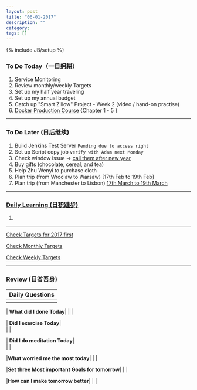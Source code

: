 ```yaml
---
layout: post
title: "06-01-2017"
description: ""
category: 
tags: []
---
```

{% include JB/setup %}

### To Do Today（一日躬耕）

1. Service Monitoring 
2. Review monthly/weekly Targets   
3. Set up my half year traveling
4. Set up my annual budget
5. Catch up "Smart Zillow" Project - Week 2 (video / hand-on practise)
6. [Docker Production Course](https://www.udemy.com/the-docker-for-devops-course-from-development-to-production/learn/v4/overview) {Chapter 1 - 5 }

---

### To Do Later (日后继续) 

1. Build Jenkins Test Server 
``` Pending due to access right ```
2. Set up Script copy job 
``` verify with Adam next Monday ```
1. Check window issue -> [call them after new year](http://neil526.tripod.com/)
2. Buy gifts (chocolate, cereal, and tea)
3. Help Zhu Wenyi to purchase cloth 
5. Plan trip (from Wroclaw to Warsaw) [17th Feb to 19th Feb]
6. Plan trip (from Manchester to Lisbon) [17th March to 19th March](https://www.google.com/flights/?curr=GBP#search;f=MAN;t=LIS;d=2017-03-17;r=2017-03-19;sel=MANLIS0ZB1324) 


---

### [Daily Learning (日积跬步)](https://yitianxu.github.io/2017/01/05/learning-summary)
1. 

---

[Check Targets for 2017 first](https://yitianxu.github.io/2016/12/30/resolution-for-2017)

[Check Monthly Targets](https://yitianxu.github.io/pages/monthly%20targets/Monthly)

[Check Weekly Targets](https://yitianxu.github.io/pages/weekly%20targets/Weekly%20Targets) 

---

### Review (日省吾身)

| Daily Questions                   |                                           
|:----------------------------------|
|                                   |

| **What did I done Today**| 
|    |

| **Did I exercise Today**|          
|     |

| **Did I do meditation Today**|          
|     |

|**What worried me the most today**|
|                                |

|**Set three Most important Goals for tomorrow**|
|                                        |

|**How can I make tomorrow better**|
|                          |